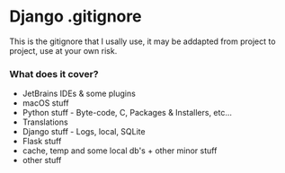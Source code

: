 # Django .gitignore

This is the gitignore that I usally use, it may be addapted from project to project, use at your own risk.

### What does it cover?
- JetBrains IDEs & some plugins
- macOS stuff
- Python stuff - Byte-code, C, Packages & Installers, etc...
- Translations
- Django stuff - Logs, local,  SQLite
- Flask stuff
- cache, temp and some local db's + other minor stuff 
- other stuff

